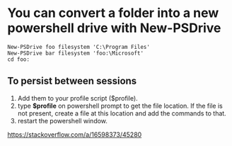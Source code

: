 # You can convert a folder into a new powershell drive with New-PSDrive

```
New-PSDrive foo filesystem 'C:\Program Files'
New-PSDrive bar filesystem 'foo:\Microsoft'
cd foo:
```

## To persist between sessions
1. Add them to your profile script ($profile).
2. type **$profile** on powershell prompt to get the file location. If the file is not present, create a file at this location and add the commands to that.
3. restart the powershell window.

https://stackoverflow.com/a/16598373/45280
